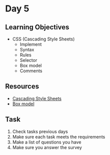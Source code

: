 # Day 5
## Learning Objectives
* CSS (Cascading Style Sheets)
  - Implement
  - Syntax
  - Rules
  - Selector
  - Box model
  - Comments
## Resources
- [Cascading Style Sheets](https://www.w3.org/Style/CSS/)
- [Box model](https://www.w3.org/TR/CSS21/box.html)
## Task
1. Check tasks previous days
2. Make sure each task meets the requirements
3. Make a list of questions you have
4. Make sure you answer the survey
